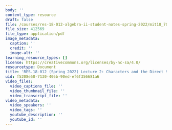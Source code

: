```yaml
---
body: ''
content_type: resource
draft: false
file: /courses/res-18-012-algebra-ii-student-notes-spring-2022/mit18_702s22_lect2.pdf
file_size: 412569
file_type: application/pdf
image_metadata:
  caption: ''
  credit: ''
  image-alt: ''
learning_resource_types: []
license: https://creativecommons.org/licenses/by-nc-sa/4.0/
resourcetype: Document
title: 'RES.18-012 (Spring 2022) Lecture 2: Characters and the Direct Sum'
uid: f5208e50-7130-405b-90ed-ef6f356681a6
video_files:
  video_captions_file: ''
  video_thumbnail_file: ''
  video_transcript_file: ''
video_metadata:
  video_speakers: ''
  video_tags: ''
  youtube_description: ''
  youtube_id: ''
---
```

